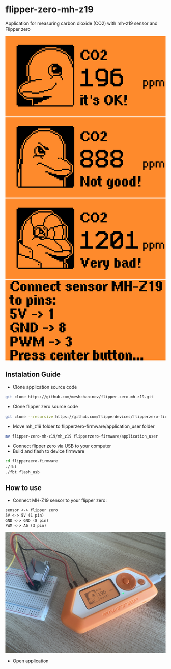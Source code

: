 # flipper-zero-mh-z19
Application for measuring carbon dioxide (CO2) with mh-z19 sensor and Flipper zero

![Ok ppm](.github/assets/Ok.png)
![Bad ppm](.github/assets/bad.png)
![Very bad ppm](.github/assets/Very.png)
![Setup](.github/assets/setup.png)



## Instalation Guide
- Clone application source code
```bash
git clone https://github.com/meshchaninov/flipper-zero-mh-z19.git
```
- Clone flipper zero source code
```bash
git clone --recursive https://github.com/flipperdevices/flipperzero-firmware.git
```
- Move mh_z19 folder to flipperzero-firmware/application_user folder
```bash
mv flipper-zero-mh-z19/mh_z19 flipperzero-firmware/application_user
```
- Connect flipper zero via USB to your computer
- Build and flash to device firmware
```bash
cd flipperzero-firmware
./fbt
./fbt flash_usb
```

## How to use
- Connect MH-Z19 sensor to your flipper zero:
```
sensor <-> flipper zero
5V <-> 5V (1 pin)
GND <-> GND (8 pin)
PWM <-> A6 (3 pin)
```
![setup](.github/assets/setup2.jpeg)
- Open application
